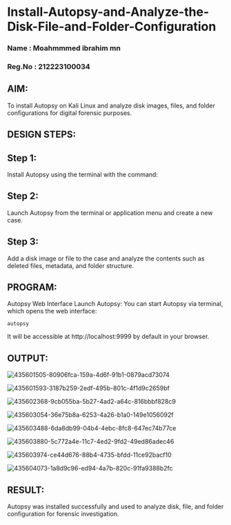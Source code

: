 # Install-Autopsy-and-Analyze-the-Disk-File-and-Folder-Configuration

### Name : Moahmmmed ibrahim mn
### Reg.No : 212223100034

## AIM:
To install Autopsy on Kali Linux and analyze disk images, files, and folder configurations for digital forensic purposes.

## DESIGN STEPS:
## Step 1:
Install Autopsy using the terminal with the command:

## Step 2:
Launch Autopsy from the terminal or application menu and create a new case.

## Step 3:
Add a disk image or file to the case and analyze the contents such as deleted files, metadata, and folder structure.

## PROGRAM:
Autopsy Web Interface Launch Autopsy:
You can start Autopsy via terminal, which opens the web interface:

```
autopsy
```
It will be accessible at http://localhost:9999 by default in your browser.

## OUTPUT:


![435601505-80906fca-159a-4d6f-91b1-0879acd73074](https://github.com/user-attachments/assets/bbd36fb6-5478-4636-9d5b-118aadd3c797)


![435601593-3187b259-2edf-495b-801c-4f1d9c2659bf](https://github.com/user-attachments/assets/ee424b52-ccd7-4864-97de-b4fb87e54e02)


![435602368-9cb055ba-5b27-4ad2-a64c-816bbbf828c9](https://github.com/user-attachments/assets/2c5d3151-345f-4a45-b9e3-d9de1561cdf2)


![435603054-36e75b8a-6253-4a26-b1a0-149e1056092f](https://github.com/user-attachments/assets/a33906f5-8ee7-46cb-9fcb-ba6fda1a5b12)


![435603488-6da8db99-04b4-4ebc-8fc8-647ec74b77ce](https://github.com/user-attachments/assets/7d0a663c-017b-475d-b8b5-2258a43fffb4)


![435603880-5c772a4e-11c7-4ed2-9fd2-49ed86adec46](https://github.com/user-attachments/assets/f56aa277-e210-4d46-9229-768a118247d7)


![435603974-ce44d676-88b4-4735-bfdd-11ce92bacf10](https://github.com/user-attachments/assets/6810315b-f277-4a89-a4b4-01efa526eed0)


![435604073-1a8d9c96-ed94-4a7b-820c-91fa9388b2fc](https://github.com/user-attachments/assets/2b48b0f0-e9e6-4da0-a884-c9a429634c2e)



## RESULT:
Autopsy was installed successfully and used to analyze disk, file, and folder configuration for forensic investigation.
